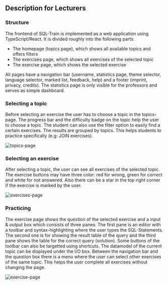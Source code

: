 <!--
SPDX-FileCopyrightText: 2023 2023, Nicolas Bota, Marcel Geiger, Florian Paul, Rajbir Singh, Niklas Sirch, Jan Swiridow, Duc Minh Vu, Mike Wegele

SPDX-License-Identifier: CC-BY-SA-4.0
-->

## Description for Lecturers
### Structure

The frontend of SQL-Train is implemented as a web application using
TypeScript/React. It is divided roughly into the following parts:

- The homepage (topics page), which shows all available topics and offers
  filters
- The exercises page, which shows all exercises of the selected topic
- The exercise page, which shows the selected exercise

All pages have a navigation bar (username, statistics page, theme selector,
language selector, marked list, feedback, help) and a footer (imprint, privacy,
credits). The statistics page is only visible for the professors and serves as
simple dashboard.

### Selecting a topic

Before selecting an exercise the user has to choose a topic in the topics-page.
The progress bar and the difficulty badge on the topic help the user to choose a
topic. The student can also use the filter option to easily find a certain
exercises. The results are grouped by topics. This helps students to practice
specifically (e.g: JOIN exercises).

![topics-page](./images/topics-page.png "topics-page")

### Selecting an exercise

After selecting a topic, the user can see all exercises of the selected topic.
The exercise buttons may have three color: red for wrong, green for correct and
white for not answered. Also there can be a star in the top right corner if the
exercise is marked by the user.

![exercises-page](./images/exercises-page.png "exercises-page")

### Practicing

The exercise page shows the question of the selected exercise and a input &
output box which consists of three panes. The first pane is an editor with a
toolbar and syntax-highlighting where the user types the SQL-Statements. The
second one is for showing the result table of the query and the third pane shows
the table for the correct query (solution). Some buttons of the toolbar can also
be targetted using shortcuts. The datamodel of the current topic can be
displayed under the I/O box. Between the navigation bar and the question box
there is a menu where the user can select other exercises of the same topic.
This helps the user complete all exercises without changing the page.

![exercise-page](./images/exercise-page.png "exercise-page")
